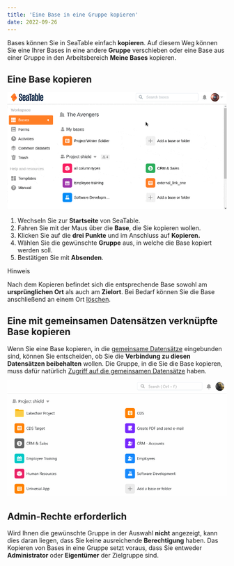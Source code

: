 ```yaml
---
title: 'Eine Base in eine Gruppe kopieren'
date: 2022-09-26
---
```


Bases können Sie in SeaTable einfach **kopieren**. Auf diesem Weg können Sie eine Ihrer Bases in eine andere **Gruppe** verschieben oder eine Base aus einer Gruppe in den Arbeitsbereich **Meine Bases** kopieren.

## Eine Base kopieren

[![Eine Base in eine Gruppe kopieren](copy-base-to-group.gif)](/copy-base-to-group.gif)

1. Wechseln Sie zur **Startseite** von SeaTable.
2. Fahren Sie mit der Maus über die **Base**, die Sie kopieren wollen.
3. Klicken Sie auf die **drei Punkte** und im Anschluss auf **Kopieren.**
4. Wählen Sie die gewünschte **Gruppe** aus, in welche die Base kopiert werden soll.
5. Bestätigen Sie mit **Absenden**.

Hinweis

Nach dem Kopieren befindet sich die entsprechende Base sowohl am **ursprünglichen Ort** als auch am **Zielort**. Bei Bedarf können Sie die Base anschließend an einem Ort [löschen](https://seatable.io/docs/arbeiten-mit-bases/loeschen-einer-base/).

## Eine mit gemeinsamen Datensätzen verknüpfte Base kopieren

Wenn Sie eine Base kopieren, in die [gemeinsame Datensätze](https://seatable.io/docs/gemeinsame-datensaetze/funktionsweise-von-gemeinsamen-datensaetzen/) eingebunden sind, können Sie entscheiden, ob Sie die **Verbindung zu diesen Datensätzen beibehalten** wollen. Die Gruppe, in die Sie die Base kopieren, muss dafür natürlich [Zugriff auf die gemeinsamen Datensätze](https://seatable.io/docs/gemeinsame-datensaetze/freigabe-eines-gemeinsamen-datensatzes-an-eine-andere-gruppe/) haben.

[![Retain link to common dataset when copying a base](Retain-link-to-common-dataset-when-copying-a-base.gif)](Retain-link-to-common-dataset-when-copying-a-base.gif)

## Admin-Rechte erforderlich

Wird Ihnen die gewünschte Gruppe in der Auswahl **nicht** angezeigt, kann dies daran liegen, dass Sie keine ausreichende **Berechtigung** haben. Das Kopieren von Bases in eine Gruppe setzt voraus, dass Sie entweder **Administrator** oder **Eigentümer** der Zielgruppe sind.
